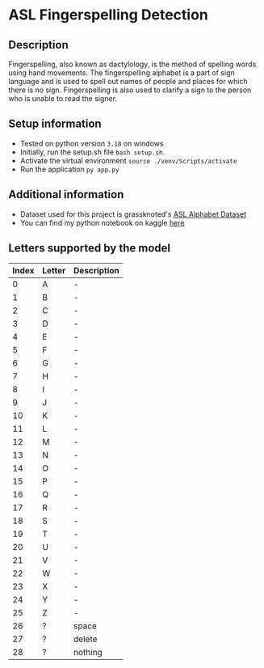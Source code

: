 # ASL Fingerspelling Detection

## Description

Fingerspelling, also known as dactylology, is the method of spelling words using hand movements. The fingerspelling alphabet is a part of sign language and is used to spell out names of people and places for which there is no sign. Fingerspelling is also used to clarify a sign to the person who is unable to read the signer.

## Setup information

- Tested on python version `3.10` on windows
- Initially, run the setup.sh file `bash setup.sh`.
- Activate the virtual environment `source ./venv/Scripts/activate`
- Run the application `py app.py`

## Additional information

- Dataset used for this project is grassknoted's [ASL Alphabet Dataset](https://kaggle.com/datasets/grassknoted/asl-alphabet/)
- You can find my python notebook on kaggle [here](https://www.kaggle.com/code/godnondsilva/asl-20-epochs-with-gpu-p100/notebook)

## Letters supported by the model

| Index | Letter | Description |
| ----- | ------ | ----------- |
| 0     | A      | -           |
| 1     | B      | -           |
| 2     | C      | -           |
| 3     | D      | -           |
| 4     | E      | -           |
| 5     | F      | -           |
| 6     | G      | -           |
| 7     | H      | -           |
| 8     | I      | -           |
| 9     | J      | -           |
| 10    | K      | -           |
| 11    | L      | -           |
| 12    | M      | -           |
| 13    | N      | -           |
| 14    | O      | -           |
| 15    | P      | -           |
| 16    | Q      | -           |
| 17    | R      | -           |
| 18    | S      | -           |
| 19    | T      | -           |
| 20    | U      | -           |
| 21    | V      | -           |
| 22    | W      | -           |
| 23    | X      | -           |
| 24    | Y      | -           |
| 25    | Z      | -           |
| 26    | ?      | space       |
| 27    | ?      | delete      |
| 28    | ?      | nothing     |

